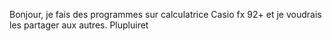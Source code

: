 Bonjour, je fais des programmes sur calculatrice Casio fx 92+ et je voudrais les partager aux autres. Plupluiret
